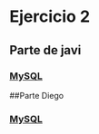 # Ejercicio 2

## Parte de javi
### <a href="MySQL/">MySQL<a>
##Parte Diego
### <a href="Portainer/">MySQL<a>
